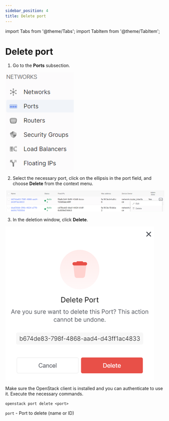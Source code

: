 ```yaml
---
sidebar_position: 4
title: Delete port
---
```


import Tabs from '@theme/Tabs';
import TabItem from '@theme/TabItem';

# Delete port

<Tabs>
<TabItem value="personal-area" label="Personal Area" default>

1. Go to the **Ports** subsection.

![](../../img/ports/1.png)

2. Select the necessary port, click on the ellipsis in the port field, and choose **Delete** from the context menu.

![](../../img/ports/27.png)

3. In the deletion window, click **Delete**.

![](../../img/ports/28.png)

</TabItem>
<TabItem value="openstack" label="Openstack CLI">

Make sure the OpenStack client is installed and you can authenticate to use it.
Execute the necessary commands.

```
openstack port delete <port>
```

`port` - Port to delete (name or ID)

</TabItem>
</Tabs>